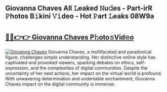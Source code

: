 ## Giovanna Chaves All 𝙻eaked 𝙽u𝚍es - Part-irR 𝙿hotos B𝚒kini 𝚅𝚒deo - Hot 𝙿art 𝙻eaks 08W9a

# <h2><a href="http://ld4w2n7.urlbe.top/?page=Giovanna+Chaves">🔗🔗👉👉 Giovanna Chaves P𝚑oto𝚜Vid𝚎o</a></h2>

[![Giovanna Chaves](https://i.imgur.com/eBuTRDB.gif)](http://ld4w2n7.urlbe.top/?page=Giovanna+Chaves)
Giovanna Chaves, a multifaceted and paradoxical figure, challenges simple understanding. Her distinctive online style has captivated and provoked viewers, sparking debates on ethics, self-expression, and the complexities of digital communities. Despite the uncertainty of her next actions, her impact on the virtual world is profound. With unwavering determination and undeniable enchantment, Giovanna Chaves impact on the digital community is immense.
